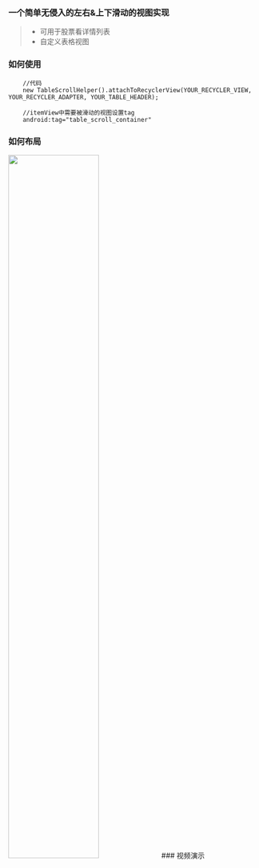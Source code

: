 ### 一个简单无侵入的左右&上下滑动的视图实现

>* 可用于股票看详情列表
>* 自定义表格视图

### 如何使用
```code
    //代码
    new TableScrollHelper().attachToRecyclerView(YOUR_RECYCLER_VIEW, YOUR_RECYCLER_ADAPTER, YOUR_TABLE_HEADER);

    //itemView中需要被滑动的视图设置tag
    android:tag="table_scroll_container"
```

### 如何布局
<img src=https://github.com/crosswall/EasyTableSrcollHelper/blob/master/media/table_scroll_ui.png width=60% />
### 视频演示